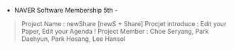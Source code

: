 - NAVER Software Membership 5th - 

> Project Name : newShare [newS + Share]
> Procjet introduce : Edit your Paper, Edit your Agenda !
> Project Member : Choe Seryang, Park Daehyun, Park Hosang, Lee Hansol
